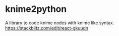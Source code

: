 # knime2python
A library to code knime nodes with knime like syntax.
https://stackblitz.com/edit/react-gkuudn
